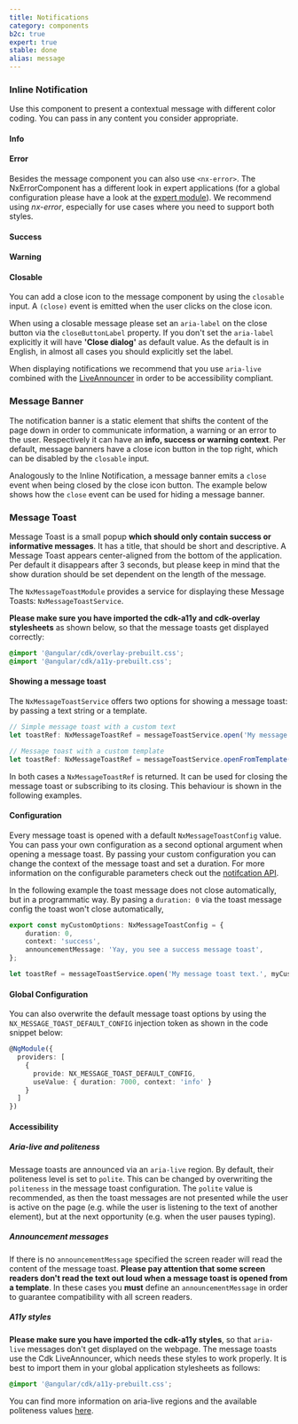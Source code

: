 ```yaml
---
title: Notifications
category: components
b2c: true
expert: true
stable: done
alias: message
---
```



### Inline Notification

Use this component to present a contextual message with different color coding. You can pass in any content you consider appropriate.

#### Info

<!-- example(message-info) -->

#### Error

Besides the message component you can also use `<nx-error>`. The NxErrorComponent has a different look in expert applications (for a global configuration please have a look at the [expert module](./documentation/config/overview)). We recommend using _nx-error_, especially for use cases where you need to support both styles.

<!-- example(message-error) -->

#### Success

<!-- example(message-success) -->

#### Warning

<!-- example(message-warning) -->

#### Closable

You can add a close icon to the message component by using the `closable` input. A `(close)` event is emitted when the user clicks on the close icon.

When using a closable message please set an `aria-label` on the close button via the `closeButtonLabel` property. If you don't set the `aria-label` explicitly it will have **'Close dialog'** as default value. As the default is in English, in almost all cases you should explicitly set the label.

When displaying notifications we recommend that you use `aria-live` combined with the [LiveAnnouncer](https://material.angular.io/cdk/a11y/api) in order to be accessibility compliant.

<!-- example(message-closable) -->

### Message Banner

The notification banner is a static element that shifts the content of the page down in order to communicate information, a warning or an error to the user. Respectively it can have an **info, success or warning context**. Per default, message banners have a close icon button in the top right, which can be disabled by the `closable` input.

Analogously to the Inline Notification, a message banner emits a `close` event when being closed by the close icon button. The example below shows how the `close` event can be used for hiding a message banner.

<!-- example(message-banner) -->

### Message Toast

Message Toast is a small popup **which should only contain success or informative messages**. It has a title, that should be short and descriptive. A Message Toast appears center-aligned from the bottom of the application. Per default it disappears after 3 seconds, but please keep in mind that the show duration should be set dependent on the length of the message.

The `NxMessageToastModule` provides a service for displaying these Message Toasts: `NxMessageToastService`.

**Please make sure you have imported the cdk-a11y and cdk-overlay stylesheets** as shown below, so that the message toasts get displayed correctly:

```scss
@import '@angular/cdk/overlay-prebuilt.css';
@import '@angular/cdk/a11y-prebuilt.css';
```

#### Showing a message toast

The `NxMessageToastService` offers two options for showing a message toast: by passing a text string or a template.

```ts
// Simple message toast with a custom text
let toastRef: NxMessageToastRef = messageToastService.open('My message toast text');

// Message toast with a custom template
let toastRef: NxMessageToastRef = messageToastService.openFromTemplate(myTemplateRef);
```

In both cases a `NxMessageToastRef` is returned. It can be used for closing the message toast or subscribing to its closing. This behaviour is shown in the following examples.

<!-- example(message-toast-opening) -->

#### Configuration

Every message toast is opened with a default `NxMessageToastConfig` value. You can pass your own configuration as a second optional argument when opening a message toast. By passing your custom configuration you can change the context of the message toast and set a duration. For more information on the configurable parameters check out the [notifcation API](./documentation/notifications/api).

In the following example the toast message does not close automatically, but in a programmatic way. By pasing a `duration: 0` via the toast message config the toast won't close automatically,

```ts
export const myCustomOptions: NxMessageToastConfig = {
    duration: 0,
    context: 'success',
    announcementMessage: 'Yay, you see a success message toast',
};

let toastRef = messageToastService.open('My message toast text.', myCustomOptions);
```

<!-- example(message-toast-custom-settings) -->

#### Global Configuration

You can also overwrite the default message toast options by using the `NX_MESSAGE_TOAST_DEFAULT_CONFIG` injection token as shown in the code snippet below:

```ts
@NgModule({
  providers: [
    {
      provide: NX_MESSAGE_TOAST_DEFAULT_CONFIG,
      useValue: { duration: 7000, context: 'info' }
    }
  ]
})
```

#### Accessibility

##### Aria-live and politeness

Message toasts are announced via an `aria-live` region. By default, their politeness level is set to `polite`. This can be changed by overwriting the `politeness` in the message toast configuration. The `polite` value is recommended, as then the toast messages are not presented while the user is active on the page (e.g. while the user is listening to the text of another element), but at the next opportunity (e.g. when the user pauses typing).

##### Announcement messages

If there is no `announcementMessage` specified the screen reader will read the content of the message toast. **Please pay attention that some screen readers don't read the text out loud when a message toast is opened from a template**. In these cases you **must** define an `announcementMessage` in order to guarantee compatibility with all screen readers.

##### A11y styles

**Please make sure you have imported the cdk-a11y styles**, so that `aria-live` messages don't get displayed on the webpage. The message toasts use the Cdk LiveAnnouncer, which needs these styles to work properly. It is best to import them in your global application stylesheets as follows:

```scss
@import '@angular/cdk/a11y-prebuilt.css';
```

You can find more information on aria-live regions and the available politeness values [here](https://www.w3.org/WAI/PF/aria-1.1/states_and_properties#aria-live).
